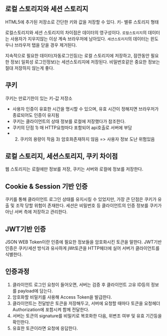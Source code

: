 ## 로컬 스토리지와 세션 스토리지

HTML5에 추가된 저장소로 간단한 키와 값을 저장할 수 있다. 키- 밸류 스토리지 형태

로컬스토리지와 세션 스토리지의 차이점은 데이터의 영구성이다.
`로컬스토리지`의 데이터는 사용자가 지우지않는 이상 계속 브라우저에 남아있다.
`세션스토리지`의 데이터는 윈도우나 브라우저 탭을 닫을 경우 제거된다.

지속적으로 필요한 데이터(자동로그인등)는 로컬 스토리지에 저장하고, 잠깐동안 필요한 정보( 일회성 로그인정보)는 세션스토리지에 저장된다.
비밀번호같은 중요한 정보는 절대 저장하지 않는게 좋다.

## 쿠키

쿠키는 만료기한이 있는 키-값 저장소

- 사용자 인증이 유효한 시간을 명시할 수 있으며, 유효 시간이 정해지면 브라우저가 종료되어도 인증이 유지됨
- 쿠키는 클라이언트의 상태 정보를 로컬에 저장했다가 참조한다.
- 쿠키의 단점 1) 매 HTTP요청마다 포함되어 api호출로 서버에 부담
- 2. 쿠키의 용량이 작음 3) 암호화존재하지 않음 => 사용자 정보 도난 위험있음

## 로컬 스토리지, 세션스토리지, 쿠키 차이점

웹 스토리지는 로컬에만 정보를 저장, 쿠키는 서버와 로컬에 정보를 저장한다.

## Cookie & Session 기반 인증

쿠키를 통해 클라이언트 로그인 상태를 유지시킬 수 있었지만, 가장 큰 단점은 쿠키가 유출 및 조작 당할 위험이 존재한다.
세션은 비밀번호 등 클라이언트의 인증 정보를 쿠키가 아닌 서버 측에 저장하고 관리한다.

## JWT기반 인증

JSON WEB Token이란 인증에 필요한 정보들을 암호화시킨 토큰을 말한다.
JWT기반 인증은 쿠키/세션 방식과 유사하게 jWt토큰을 HTTP헤더에 실어 서버가 클라이언트를 식별한다.

## 인증과정

1. 클라이언트 로그인 요청이 들어오면, 서버는 검증 후 클라이언트 고유 ID등의 정보를 payload에 담는다.
2. 암호화할 비밀키를 사용해 Access Token을 발급한다.
3. 클라이언트는 전달받은 토큰을 저장해두고, 서버에 요청할 때마다 토큰을 요청헤더 Authorization에 포함시켜 함께 전달한다.
4. 서버는 토큰의 signature를 비밀키로 복호화한 다음, 위변조 여부 및 유효 기간등을 확인한다.
5. 유효한 토큰이라면 요청에 응답한다.
